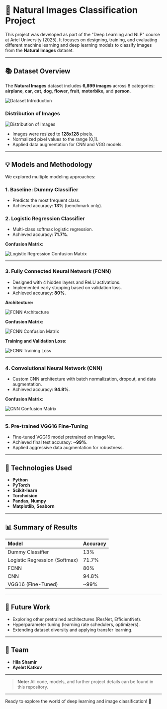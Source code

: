 # 📸 Natural Images Classification Project

This project was developed as part of the "Deep Learning and NLP" course at Ariel University (2025). 
It focuses on designing, training, and evaluating different machine learning and deep learning models to classify images from the **Natural Images** dataset.

---

## 📚 Dataset Overview

The **Natural Images** dataset includes **6,899 images** across 8 categories:
**airplane**, **car**, **cat**, **dog**, **flower**, **fruit**, **motorbike**, and **person**.

![Dataset Introduction](./57ef4654-7b0c-444f-9cdb-4859bc9a54b7.png)

### Distribution of Images

![Distribution of Images](./3aa94e2b-48f9-4305-92d0-bbf958ee2e05.png)

- Images were resized to **128x128** pixels.
- Normalized pixel values to the range [0,1].
- Applied data augmentation for CNN and VGG models.

---

## 💡 Models and Methodology

We explored multiple modeling approaches:

### 1. Baseline: Dummy Classifier
- Predicts the most frequent class.
- Achieved accuracy: **13%** (benchmark only).

### 2. Logistic Regression Classifier
- Multi-class softmax logistic regression.
- Achieved accuracy: **71.7%**.

**Confusion Matrix:**

![Logistic Regression Confusion Matrix](./e6b31c35-d049-4233-84ab-20a6657a18d7.png)

---

### 3. Fully Connected Neural Network (FCNN)
- Designed with 4 hidden layers and ReLU activations.
- Implemented early stopping based on validation loss.
- Achieved accuracy: **80%**.

**Architecture:**

![FCNN Architecture](./4a24b40e-fbd6-4744-a235-62fe54dbd3ef.png)

**Confusion Matrix:**

![FCNN Confusion Matrix](./d955d1ce-21d4-4190-a00f-8a170cd9b872.png)

**Training and Validation Loss:**

![FCNN Training Loss](./0401810e-6c12-40ef-abe3-63195352834a.png)

---

### 4. Convolutional Neural Network (CNN)
- Custom CNN architecture with batch normalization, dropout, and data augmentation.
- Achieved accuracy: **94.8%**.

**Confusion Matrix:**

![CNN Confusion Matrix](./91f7abd7-c0f0-4f89-a4fd-f924a9ef9292.png)

---

### 5. Pre-trained VGG16 Fine-Tuning
- Fine-tuned VGG16 model pretrained on ImageNet.
- Achieved final test accuracy: **~99%**.
- Applied aggressive data augmentation for robustness.

---

## 🔄 Technologies Used

- **Python**
- **PyTorch**
- **Scikit-learn**
- **Torchvision**
- **Pandas**, **Numpy**
- **Matplotlib**, **Seaborn**

---

## 📊 Summary of Results

| Model | Accuracy |
|:-----|:--------|
| Dummy Classifier | 13% |
| Logistic Regression (Softmax) | 71.7% |
| FCNN | 80% |
| CNN | 94.8% |
| VGG16 (Fine-Tuned) | ~99% |

---

## 🚀 Future Work

- Exploring other pretrained architectures (ResNet, EfficientNet).
- Hyperparameter tuning (learning rate schedulers, optimizers).
- Extending dataset diversity and applying transfer learning.

---

## 👋 Team

- **Hila Shamir**
- **Ayelet Katkov**

---

> **Note:** All code, models, and further project details can be found in this repository.

---

Ready to explore the world of deep learning and image classification! 🚀
